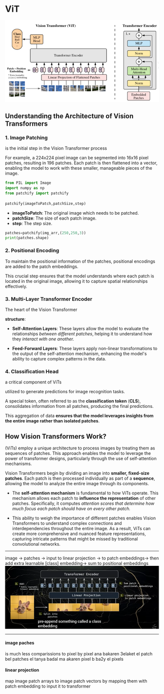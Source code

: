 # ViT
![alt text](images/image.png)

## Understanding the Architecture of Vision Transformers

### 1. Image Patching
is the initial step in the Vision Transformer process

For example, a 224x224 pixel image can be segmented into 16x16 pixel patches, resulting in 196 patches. Each patch is then flattened into a vector, enabling the model to work with these smaller, manageable pieces of the image.

```python
from PIL import Image
import numpy as np
from patchify import patchify

patchify(imageToPatch,patchSize,step)
```

- **imageToPatch**: The original image which needs to be patched.
- **patchSize**: The size of each patch image.
- **step**: The step size.

```python
patches=patchify(img_arr,(250,250,3))
print(patches.shape)
```

### 2. Positional Encoding
To maintain the positional information of the patches, positional encodings are added to the patch embeddings.

This crucial step ensures that the model understands where each patch is located in the original image, allowing it to capture spatial relationships effectively.

### 3. Multi-Layer Transformer Encoder
The heart of the Vision Transformer 

**structure**:
- **Self-Attention Layers**: These layers allow the model to evaluate the relationships *between different patches*, helping it to understand how they *interact with one another.*

- **Feed-Forward Layers**: These layers apply non-linear transformations to the output of the self-attention mechanism, enhancing the model's ability to capture complex patterns in the data.

### 4. Classification Head
a critical component of ViTs

utilized to generate predictions for image recognition tasks.

A special token, often referred to as the **classification token** (**CLS**), consolidates information from all patches, producing the final predictions. 

This aggregation of data **ensures that the model leverages insights from the entire image rather than isolated patches**.

## How Vision Transformers Work?
(ViTs) employ a unique architecture to process images by treating them as sequences of patches. This approach enables the model to leverage the power of transformer designs, particularly through the use of self-attention mechanisms.

Vision Transformers begin by dividing an image into **smaller, fixed-size patches**. Each patch is then processed individually as part of a **sequence**, allowing the model to analyze the entire image through its components.

- The **self-attention mechanism** is fundamental to how ViTs operate. This mechanism allows each patch to **influence the representation** of other patches. Specifically, it computes *attention scores that determine how much focus each patch should have on every other patch.*

- This ability to weigh the importance of different patches enables Vision Transformers to understand complex connections and interdependencies throughout the entire image. As a result, ViTs can create more comprehensive and nuanced feature representations, capturing intricate patterns that might be missed by traditional convolutional networks.

---

image -> patches -> input to linear projection -> to patch embeddings->
then add extra learnable [class] embedding-> sum to positional embeddings
![alt text](images/image-1.png)

---

#### image paches 
is much less comparissions to pixel by pixel
ana bakaren 3elaket el patch bel patches el tanya badal ma akaren pixel b ba2y el pixels

#### linear projection
map image patch arrays to image patch vectors by mapping them with patch embedding to input it to transformer
